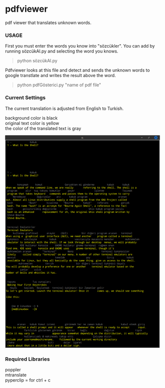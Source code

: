 # pdfviewer
pdf viewer that translates unknown words.

### USAGE
First you must enter the words you know into "sözcükler". You can add by running sözcükAl.py and selecting the word you knows.
> python sözcükAl.py

Pdfviewer looks at this file and detect and sends the unknown words to google transtlate and writes the result above the word.
> python pdfGösterici.py "name of pdf file"

### Current Settings
The current translation is adjusted from English to Turkish. 

background color is black <br/>
original text color is yellow <br/>
the color of the translated text is gray <br/>

![example](https://github.com/ehanhalici/pdfviewer/blob/master/screen.png)

### Required Libraries

poppler<br/>
mtranslate<br/>
pyperclip = for ctrl + c<br/>
